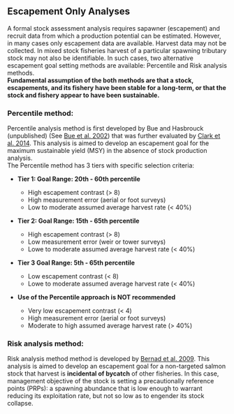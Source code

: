 ## Escapement Only Analyses
A formal stock assessment analysis requires sapawner (escapement) and recruit data from which a production potential can be estimated.  However, in many cases only escapement data are available. Harvest data may not be collected.  In mixed stock fisheries harvest of a particular spawning tributary stock may not also be identifiable. In such cases, two alternative escapement goal setting methods are available: Percentile and Risk analysis methods.  
**Fundamental assumption of the both methods are that a stock, escapements, and its fishery have been stable for a long-term, or that the stock and fishery appear to have been sustainable.** 


### Percentile method:
Percentile analysis method is first developed by Bue and Hasbrouck (unpublished) (See [Bue et al. 2002](http://www.adfg.alaska.gov/FedAidPDFs/RIR.2A.2002.35.pdf)) that was further evaluated by [Clark et al. 2014](http://www.adfg.alaska.gov/FedAidPDFs/FMS14-06.pdf).  This analysis is aimed to develop an escapement goal for the maximum sustainable yield (MSY) in the absence of stock production analysis.  
The Percentile method has 3 tiers with specific selection criteria:

* **Tier 1: Goal Range: 20th - 60th percentile** 
  * High escapement contrast (> 8)
  * High measurement error (aerial or foot surveys)
  * Low to moderate assumed average harvest rate (< 40%)

* **Tier 2: Goal Range: 15th - 65th percentile**
  * High escapement contrast (> 8)
  * Low measurement error (weir or tower surveys)
  * Lowe to moderate assumed average harvest rate (< 40%)

* **Tier 3 Goal Range: 5th - 65th percentile**
  * Low escapement contrast (< 8)
  * Lowe to moderate assumed average harvest rate (< 40%)

* **Use of the Percentile approach is NOT recommended**
  * Very low escapement contrast (< 4)
  * High measurement error (aerial or foot surveys)
  * Moderate to high assumed average harvest rate (> 40%)  


### Risk analysis method: 
Risk analysis method method is developed by [Bernad et al. 2009](http://www.adfg.alaska.gov/FedAidPDFs/SP09-09.pdf). This analysis is aimed to develop an escapement goal for a non-targeted salmon stock  that harvest is **incidental of bycatch** of other fisheries.  In this case, management objective of the stock is setting a precautionally reference points (PRPs): a spawning abundance that is low enough to warrant reducing its exploitation rate, but not so low as to engender its stock collapse.



